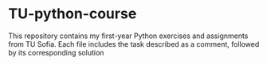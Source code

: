 # TU-python-course
This repository contains my first-year Python exercises and assignments from TU Sofia. Each file includes the task described as a comment, followed by its corresponding solution
